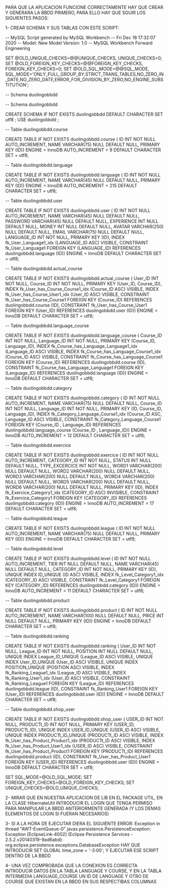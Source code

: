 PARA QUE LA APLICACION FUNCIONE CORRECTAMENTE HAY QUE CREAR Y GENERARA LA BBDD PRIMERO, PARA ELLO HAY QUE SGUIR LOS SIGUIENTES PASOS:

1- CREAR SCHEMA Y SUS TABLAS CON ESTE SCRIPT:

-- MySQL Script generated by MySQL Workbench -- Fri Dec 18 17:32:07 2020 -- Model: New Model Version: 1.0 -- MySQL Workbench Forward Engineering

SET @OLD_UNIQUE_CHECKS=@@UNIQUE_CHECKS, UNIQUE_CHECKS=0; SET @OLD_FOREIGN_KEY_CHECKS=@@FOREIGN_KEY_CHECKS, FOREIGN_KEY_CHECKS=0; SET @OLD_SQL_MODE=@@SQL_MODE, SQL_MODE='ONLY_FULL_GROUP_BY,STRICT_TRANS_TABLES,NO_ZERO_IN_DATE,NO_ZERO_DATE,ERROR_FOR_DIVISION_BY_ZERO,NO_ENGINE_SUBSTITUTION';

-- Schema duolingobbdd

-- Schema duolingobbdd

CREATE SCHEMA IF NOT EXISTS duolingobbdd DEFAULT CHARACTER SET utf8 ; USE duolingobbdd ;

-- Table duolingobbdd.course

CREATE TABLE IF NOT EXISTS duolingobbdd.course ( ID INT NOT NULL AUTO_INCREMENT, NAME VARCHAR(75) NULL DEFAULT NULL, PRIMARY KEY (ID)) ENGINE = InnoDB AUTO_INCREMENT = 9 DEFAULT CHARACTER SET = utf8;

-- Table duolingobbdd.language

CREATE TABLE IF NOT EXISTS duolingobbdd.language ( ID INT NOT NULL AUTO_INCREMENT, NAME VARCHAR(45) NULL DEFAULT NULL, PRIMARY KEY (ID)) ENGINE = InnoDB AUTO_INCREMENT = 215 DEFAULT CHARACTER SET = utf8;

-- Table duolingobbdd.user

CREATE TABLE IF NOT EXISTS duolingobbdd.user ( ID INT NOT NULL AUTO_INCREMENT, NAME VARCHAR(45) NULL DEFAULT NULL, PASSWORD VARCHAR(45) NULL DEFAULT NULL, EXPERIENCE INT NULL DEFAULT NULL, MONEY INT NULL DEFAULT NULL, AVATAR VARCHAR(250) NULL DEFAULT NULL, EMAIL VARCHAR(75) NULL DEFAULT NULL, LANGUAGE_ID INT NOT NULL, PRIMARY KEY (ID), INDEX fk_User_Language1_idx (LANGUAGE_ID ASC) VISIBLE, CONSTRAINT fk_User_Language1 FOREIGN KEY (LANGUAGE_ID) REFERENCES duolingobbdd.language (ID)) ENGINE = InnoDB DEFAULT CHARACTER SET = utf8;

-- Table duolingobbdd.actual_course

CREATE TABLE IF NOT EXISTS duolingobbdd.actual_course ( User_ID INT NOT NULL, Course_ID INT NOT NULL, PRIMARY KEY (User_ID, Course_ID), INDEX fk_User_has_Course_Course1_idx (Course_ID ASC) VISIBLE, INDEX fk_User_has_Course_User1_idx (User_ID ASC) VISIBLE, CONSTRAINT fk_User_has_Course_Course1 FOREIGN KEY (Course_ID) REFERENCES duolingobbdd.course (ID), CONSTRAINT fk_User_has_Course_User1 FOREIGN KEY (User_ID) REFERENCES duolingobbdd.user (ID)) ENGINE = InnoDB DEFAULT CHARACTER SET = utf8;

-- Table duolingobbdd.language_course

CREATE TABLE IF NOT EXISTS duolingobbdd.language_course ( Course_ID INT NOT NULL, Language_ID INT NOT NULL, PRIMARY KEY (Course_ID, Language_ID), INDEX fk_Course_has_Language_Language1_idx (Language_ID ASC) VISIBLE, INDEX fk_Course_has_Language_Course1_idx (Course_ID ASC) VISIBLE, CONSTRAINT fk_Course_has_Language_Course1 FOREIGN KEY (Course_ID) REFERENCES duolingobbdd.course (ID), CONSTRAINT fk_Course_has_Language_Language1 FOREIGN KEY (Language_ID) REFERENCES duolingobbdd.language (ID)) ENGINE = InnoDB DEFAULT CHARACTER SET = utf8;

-- Table duolingobbdd.category

CREATE TABLE IF NOT EXISTS duolingobbdd.category ( ID INT NOT NULL AUTO_INCREMENT, NAME VARCHAR(75) NULL DEFAULT NULL, Course_ID INT NOT NULL, Language_ID INT NOT NULL, PRIMARY KEY (ID, Course_ID, Language_ID), INDEX fk_Category_Language_Course1_idx (Course_ID ASC, Language_ID ASC) VISIBLE, CONSTRAINT fk_Category_Language_Course1 FOREIGN KEY (Course_ID , Language_ID) REFERENCES duolingobbdd.language_course (Course_ID , Language_ID)) ENGINE = InnoDB AUTO_INCREMENT = 12 DEFAULT CHARACTER SET = utf8;

-- Table duolingobbdd.exercice

CREATE TABLE IF NOT EXISTS duolingobbdd.exercice ( ID INT NOT NULL AUTO_INCREMENT, CATEGORY_ID INT NOT NULL, STATUS INT NULL DEFAULT NULL, TYPE_EXCERCICE INT NOT NULL, WORD1 VARCHAR(200) NULL DEFAULT NULL, WORD2 VARCHAR(200) NULL DEFAULT NULL, WORD3 VARCHAR(200) NULL DEFAULT NULL, WORD4 VARCHAR(200) NULL DEFAULT NULL, WORD5 VARCHAR(200) NULL DEFAULT NULL, WORD6 VARCHAR(200) NULL DEFAULT NULL, PRIMARY KEY (ID), INDEX fk_Exercice_Category1_idx (CATEGORY_ID ASC) INVISIBLE, CONSTRAINT fk_Exercice_Category1 FOREIGN KEY (CATEGORY_ID) REFERENCES duolingobbdd.category (ID)) ENGINE = InnoDB AUTO_INCREMENT = 17 DEFAULT CHARACTER SET = utf8;

-- Table duolingobbdd.league

CREATE TABLE IF NOT EXISTS duolingobbdd.league ( ID INT NOT NULL AUTO_INCREMENT, NAME VARCHAR(75) NULL DEFAULT NULL, PRIMARY KEY (ID)) ENGINE = InnoDB DEFAULT CHARACTER SET = utf8;

-- Table duolingobbdd.level

CREATE TABLE IF NOT EXISTS duolingobbdd.level ( ID INT NOT NULL AUTO_INCREMENT, TIER INT NULL DEFAULT NULL, NAME VARCHAR(45) NULL DEFAULT NULL, CATEGORY_ID INT NOT NULL, PRIMARY KEY (ID), UNIQUE INDEX ID_UNIQUE (ID ASC) VISIBLE, INDEX fk_Level_Category1_idx (CATEGORY_ID ASC) VISIBLE, CONSTRAINT fk_Level_Category1 FOREIGN KEY (CATEGORY_ID) REFERENCES duolingobbdd.category (ID)) ENGINE = InnoDB AUTO_INCREMENT = 11 DEFAULT CHARACTER SET = utf8;

-- Table duolingobbdd.product

CREATE TABLE IF NOT EXISTS duolingobbdd.product ( ID INT NOT NULL AUTO_INCREMENT, NAME VARCHAR(100) NULL DEFAULT NULL, PRICE INT NULL DEFAULT NULL, PRIMARY KEY (ID)) ENGINE = InnoDB DEFAULT CHARACTER SET = utf8;

-- Table duolingobbdd.ranking

CREATE TABLE IF NOT EXISTS duolingobbdd.ranking ( User_ID INT NOT NULL, League_ID INT NOT NULL, POSITION INT NULL DEFAULT NULL, UNIQUE INDEX League_ID_UNIQUE (League_ID ASC) VISIBLE, UNIQUE INDEX User_ID_UNIQUE (User_ID ASC) VISIBLE, UNIQUE INDEX POSITION_UNIQUE (POSITION ASC) VISIBLE, INDEX fk_Ranking_League1_idx (League_ID ASC) VISIBLE, INDEX fk_Ranking_User1_idx (User_ID ASC) VISIBLE, CONSTRAINT fk_Ranking_League1 FOREIGN KEY (League_ID) REFERENCES duolingobbdd.league (ID), CONSTRAINT fk_Ranking_User1 FOREIGN KEY (User_ID) REFERENCES duolingobbdd.user (ID)) ENGINE = InnoDB DEFAULT CHARACTER SET = utf8;

-- Table duolingobbdd.shop_user

CREATE TABLE IF NOT EXISTS duolingobbdd.shop_user ( USER_ID INT NOT NULL, PRODUCTt_ID INT NOT NULL, PRIMARY KEY (USER_ID, PRODUCTt_ID), UNIQUE INDEX USER_ID_UNIQUE (USER_ID ASC) VISIBLE, UNIQUE INDEX PRODUCTt_ID_UNIQUE (PRODUCTt_ID ASC) VISIBLE, INDEX fk_User_has_Product_Product1_idx (PRODUCTt_ID ASC) VISIBLE, INDEX fk_User_has_Product_User1_idx (USER_ID ASC) VISIBLE, CONSTRAINT fk_User_has_Product_Product1 FOREIGN KEY (PRODUCTt_ID) REFERENCES duolingobbdd.product (ID), CONSTRAINT fk_User_has_Product_User1 FOREIGN KEY (USER_ID) REFERENCES duolingobbdd.user (ID)) ENGINE = InnoDB DEFAULT CHARACTER SET = utf8;

SET SQL_MODE=@OLD_SQL_MODE; SET FOREIGN_KEY_CHECKS=@OLD_FOREIGN_KEY_CHECKS; SET UNIQUE_CHECKS=@OLD_UNIQUE_CHECKS;

2- MIRAR QUE EN NUESTRA APLICACION DE LIB EN EL PACKAGE UTIL, EN LA CLASE HibernateUtil INTRODUCIR EL LOGIN QUE TENGA PERMISO PARA MANIPULAR LA BBDD ANTERIORMENTE GENERADA (Y LOS DEMAS ELEMENTOS DE LOGIN SI FUERAN NECESARIOS)

3- SI A LA HORA DE EJECUTAR DIERA EL SIGUIENTE ERROR: Exception in thread "AWT-EventQueue-0" javax.persistence.PersistenceException: Exception [EclipseLink-4002] (Eclipse Persistence Services - 2.5.2.v20140319-9ad6abd): org.eclipse.persistence.exceptions.DatabaseException HAY QUE INTRODUCIR SET GLOBAL time_zone = '-3:00'; Y EJECUTAR ESE SCRIPT DENTRO DE LA BBDD

4- UNA VEZ COMPROBADA QUE LA CONEXION ES CORRECTA INTRODUCIR DATOS EN LA TABLA LANGUAGE Y COURSE, Y EN LA TABLA INTERMEDIA LANGUAGE_COURSE UN ID DE LANGUAGE Y OTRO DE COURSE QUE EXISTAN EN LA BBDD EN SUS RESPECTIBAS COLUMNAS
